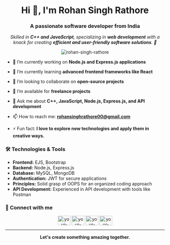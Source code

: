 <h1 align="center">Hi 👋, I'm Rohan Singh Rathore</h1>
<h3 align="center">A passionate software developer from India</h3>

<p align="center">
  <em>
    Skilled in <b>C++ and JavaScript</b>, specializing in <b>web development</b> with a knack for creating <b>efficient and user-friendly software solutions</b>. 🚀
  </em>
</p>

<p align="center">
  <img src="https://komarev.com/ghpvc/?username=codewithrohan&label=Profile%20views&color=0e75b6&style=flat" alt="rohan-singh-rathore" />
</p>

- 🔭 I’m currently working on **Node.js and Express.js applications**

- 🌱 I’m currently learning **advanced frontend frameworks like React**

- 👯 I’m looking to collaborate on **open-source projects**

- 🤝 I’m available for **freelance projects**

- 💬 Ask me about **C++, JavaScript, Node.js, Express.js, and API development**

- 📫 How to reach me: **rohansinghrathore00@gmail.com**

- ⚡ Fun fact: **I love to explore new technologies and apply them in creative ways.**

### 🛠 Technologies & Tools

- **Frontend:** EJS, Bootstrap
- **Backend:** Node.js, Express.js
- **Database:** MySQL, MongoDB
- **Authentication:** JWT for secure applications
- **Principles:** Solid grasp of OOPS for an organized coding approach
- **API Development:** Experienced in API development with tools like Postman


### 🔗 Connect with me

<p align="center">
  <a href="https://www.linkedin.com/in/rsr26/" target="blank"><img align="center" src="https://raw.githubusercontent.com/rahuldkjain/github-profile-readme-generator/master/src/images/icons/Social/linked-in-alt.svg" alt="your-linkedin" height="30" width="40" /></a>
  <a href="https://stackoverflow.com/users/19826969/rohan-singh-rathore" target="blank"><img align="center" src="https://raw.githubusercontent.com/rahuldkjain/github-profile-readme-generator/master/src/images/icons/Social/stack-overflow.svg" alt="your-stackoverflow" height="30" width="40" /></a>
  <a href="https://www.facebook.com/rohansingh.rathore.927/" target="blank"><img align="center" src="https://raw.githubusercontent.com/rahuldkjain/github-profile-readme-generator/master/src/images/icons/Social/facebook.svg" alt="your-facebook" height="30" width="40" /></a>
  <a href="https://instagram.com/im__rohansingh" target="blank"><img align="center" src="https://raw.githubusercontent.com/rahuldkjain/github-profile-readme-generator/master/src/images/icons/Social/instagram.svg" alt="your-instagram" height="30" width="40" /></a>
  <!-- Add or remove social links as per your preference -->
</p>

---

<p align="center">
  <b>Let's create something amazing together.</b>
</p>


<!---
codewithrohan/codewithrohan is a ✨ special ✨ repository because its `README.md` (this file) appears on your GitHub profile.
You can click the Preview link to take a look at your changes.
--->
